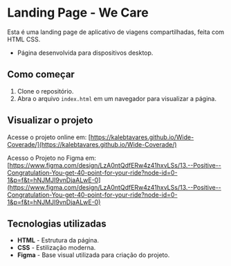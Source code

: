 # Landing Page - We Care

Esta é uma landing page de aplicativo de viagens compartilhadas, feita com HTML CSS.
- Página desenvolvida para dispositivos desktop.

## Como começar

1. Clone o repositório.
2. Abra o arquivo `index.html` em um navegador para visualizar a página.

## Visualizar o projeto

Acesse o projeto online em: [https://kalebtavares.github.io/Wide-Coverade/](https://kalebtavares.github.io/Wide-Coverade/)

Acesso o Projeto no Figma em: [https://www.figma.com/design/LzA0ntQdfERw4z41hxvLSs/13.--Positive--Congratulation-You-get-40-point-for-your-ride?node-id=0-1&p=f&t=hNJMJI9vnDjaALwE-0](https://www.figma.com/design/LzA0ntQdfERw4z41hxvLSs/13.--Positive--Congratulation-You-get-40-point-for-your-ride?node-id=0-1&p=f&t=hNJMJI9vnDjaALwE-0)

## Tecnologias utilizadas

- **HTML** - Estrutura da página.
- **CSS** - Estilização moderna.
- **Figma** - Base visual utilizada para criação do projeto.
  


